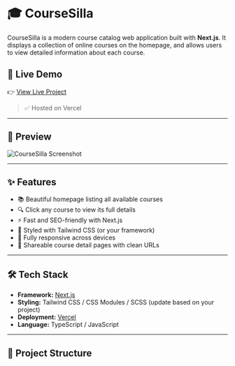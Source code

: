 # 🎓 CourseSilla

CourseSilla is a modern course catalog web application built with **Next.js**. It displays a collection of online courses on the homepage, and allows users to view detailed information about each course.

## 🚀 Live Demo

👉 [View Live Project](https://vercel.com/shivanicharans-projects/coursesilla-next-js/51HLEkAS16iozPXh1yaZ6i8abRkk)

> ✅ Hosted on Vercel

---

## 📸 Preview

![CourseSilla Screenshot](@/public/screenshots/ss1.PNG,@/public/screenshots/ss2.PNG)

---

## ✨ Features

- 📚 Beautiful homepage listing all available courses
- 🔍 Click any course to view its full details
- ⚡ Fast and SEO-friendly with Next.js
- 🎨 Styled with Tailwind CSS (or your framework)
- 📱 Fully responsive across devices
- 🔗 Shareable course detail pages with clean URLs

---

## 🛠️ Tech Stack

- **Framework:** [Next.js](https://nextjs.org/)
- **Styling:** Tailwind CSS / CSS Modules / SCSS (update based on your project)
- **Deployment:** [Vercel](https://vercel.com/)
- **Language:** TypeScript / JavaScript

---

## 📂 Project Structure
